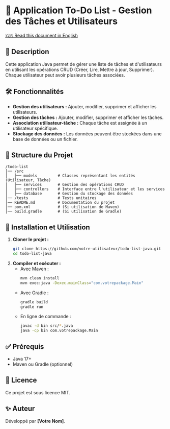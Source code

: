# 📌 Application To-Do List - Gestion des Tâches et Utilisateurs

[🇬🇧 Read this document in English](README.md)

## 📖 Description

Cette application Java permet de gérer une liste de tâches et d'utilisateurs en utilisant les opérations CRUD (Créer,
Lire, Mettre à jour, Supprimer). Chaque utilisateur peut avoir plusieurs tâches associées.

## 🛠️ Fonctionnalités

- **Gestion des utilisateurs :** Ajouter, modifier, supprimer et afficher les utilisateurs.
- **Gestion des tâches :** Ajouter, modifier, supprimer et afficher les tâches.
- **Association utilisateur-tâche :** Chaque tâche est assignée à un utilisateur spécifique.
- **Stockage des données :** Les données peuvent être stockées dans une base de données ou un fichier.

## 📂 Structure du Projet

```
/todo-list
│── /src
│   ├── models         # Classes représentant les entités (Utilisateur, Tâche)
│   ├── services       # Gestion des opérations CRUD
│   ├── controllers    # Interface entre l'utilisateur et les services
│   ├── database       # Gestion du stockage des données
│── /tests             # Tests unitaires
│── README.md          # Documentation du projet
│── pom.xml            # (Si utilisation de Maven)
│── build.gradle       # (Si utilisation de Gradle)
```

## 🚀 Installation et Utilisation

1. **Cloner le projet :**
   ```bash
   git clone https://github.com/votre-utilisateur/todo-list-java.git
   cd todo-list-java
   ```
2. **Compiler et exécuter :**
    - Avec Maven :
      ```bash
      mvn clean install
      mvn exec:java -Dexec.mainClass="com.votrepackage.Main"
      ```
    - Avec Gradle :
      ```bash
      gradle build
      gradle run
      ```
    - En ligne de commande :
      ```bash
      javac -d bin src/*.java
      java -cp bin com.votrepackage.Main
      ```

## ✅ Prérequis

- Java 17+
- Maven ou Gradle (optionnel)

## 📜 Licence

Ce projet est sous licence MIT.

## ✨ Auteur

Développé par **[Votre Nom]**.

